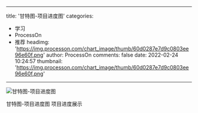 
---
title: '甘特图-项目进度图'
categories: 
 - 学习
 - ProcessOn
 - 推荐
headimg: 'https://img.processon.com/chart_image/thumb/60d0287e7d9c0803ee96e60f.png'
author: ProcessOn
comments: false
date: 2022-02-24 10:24:57
thumbnail: 'https://img.processon.com/chart_image/thumb/60d0287e7d9c0803ee96e60f.png'
---

<div>   
<img class="thumb" alt="甘特图-项目进度图" src="https://img.processon.com/chart_image/thumb/60d0287e7d9c0803ee96e60f.png" referrerpolicy="no-referrer">
<p>甘特图-项目进度图 项目进度展示</p>  
</div>
            